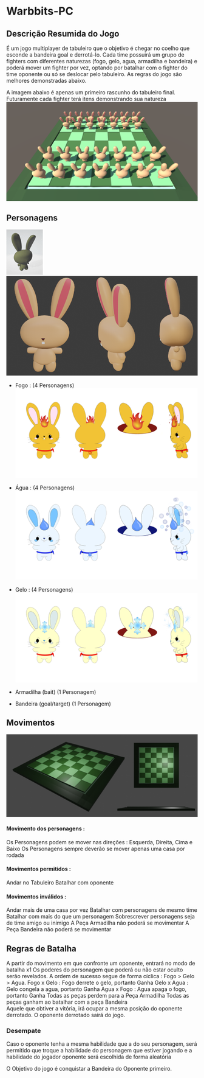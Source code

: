 # Warbbits-PC

## Descrição Resumida do Jogo

 É um jogo multiplayer de tabuleiro que o objetivo é chegar no coelho que esconde a bandeira goal e derrotá-lo. 
 Cada time possuirá um grupo de fighters com diferentes naturezas (fogo, gelo, agua, armadilha e bandeira) e poderá mover um fighter por vez, optando por batalhar com o fighter do time oponente ou só se deslocar pelo tabuleiro. As regras do jogo são melhores demonstradas abaixo. 

A imagem abaixo é apenas um primeiro rascunho do tabuleiro final. Futuramente cada fighter terá itens demonstrando sua natureza
![Rascunho da Imagem de Batalha](https://github.com/lynapax/Warbbits/blob/main/Data/Tabuleiro%20montado%203D%20-%20rascunho.png)
## Personagens 

![Idle](https://github.com/lynapax/Warbbits/blob/main/Data/Fighter%20modelo%203D%20-%20idle.gif)
![Modelo 3D do Fighter](https://github.com/lynapax/Warbbits/blob/main/Arquivos%20Blender/Concepts%20e%20modelos/Coelho%20-%20modelo%203D%20simplificado.png)

* Fogo  : (4 Personagens)
![Concept FireFighter - time Red](https://github.com/lynapax/Warbbits/blob/main/Arquivos%20Blender/Concepts%20e%20modelos/fire%20fighter%20red.png)

* Água  : (4 Personagens)
![Concept WaterFighter - time Blue](https://github.com/lynapax/Warbbits/blob/main/Arquivos%20Blender/Concepts%20e%20modelos/water%20fighter%20blue.png)

* Gelo   : (4 Personagens) 
![Concept IceFighter - time Red](https://github.com/lynapax/Warbbits/blob/main/Arquivos%20Blender/Concepts%20e%20modelos/ice%20fighter%20red.png)



* Armadilha (bait) (1 Personagem)

* Bandeira (goal/target) (1 Personagem) 


## Movimentos 

![Modelo 3D do tabuleiro](https://github.com/lynapax/Warbbits/blob/main/Arquivos%20Blender/Concepts%20e%20modelos/Tabuleiro%20-%20Modelo%203D.png)


#### Movimento dos personagens : 
Os Personagens podem se mover nas direções : Esquerda, Direita, Cima e Baixo 
Os Personagens sempre deverão se mover apenas uma casa por rodada 

#### Movimentos permitidos : 
Andar no Tabuleiro 
Batalhar com oponente 

#### Movimentos inválidos : 
Andar mais de uma casa por vez 
Batalhar com personagens de mesmo time 
Batalhar com mais do que um personagem 
Sobrescrever personagens seja de time amigo ou inimigo 
A Peça Armadilha não poderá se movimentar 
A Peça Bandeira não poderá se movimentar 


## Regras de Batalha 

A partir do movimento em que confronte um oponente, entrará no modo de batalha x1 
Os poderes do personagem que poderá ou não estar oculto serão revelados. 
A ordem de sucesso segue de forma cíclica : 
Fogo > Gelo > Agua. 
Fogo x Gelo : Fogo derrete o gelo, portanto Ganha 
Gelo x Agua : Gelo congela a agua, portanto Ganha 
Agua x Fogo : Agua apaga o fogo, portanto Ganha 
Todas as peças perdem para a Peça Armadilha 
Todas as peças ganham ao batalhar com a peça Bandeira  
Aquele que obtiver a vitória, irá ocupar a mesma posição do oponente derrotado.
O oponente derrotado sairá do jogo.

### Desempate 

Caso o oponente tenha a mesma habilidade que a do seu personagem, será permitido que troque a habilidade do personagem que estiver jogando e a habilidade do jogador oponente será escolhida de forma aleatória

O Objetivo do jogo é conquistar a Bandeira do Oponente primeiro. 

